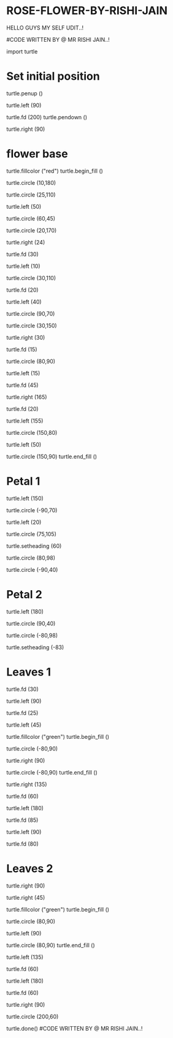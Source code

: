 # ROSE-FLOWER-BY-RISHI-JAIN
HELLO GUYS MY SELF UDIT..!


#CODE WRITTEN BY @ MR RISHI JAIN..!

import turtle
 
# Set initial position
turtle.penup ()

turtle.left (90)

turtle.fd (200)
turtle.pendown ()

turtle.right (90)
 
# flower base

turtle.fillcolor ("red")
turtle.begin_fill ()

turtle.circle (10,180)

turtle.circle (25,110)

turtle.left (50)

turtle.circle (60,45)

turtle.circle (20,170)

turtle.right (24)

turtle.fd (30)

turtle.left (10)

turtle.circle (30,110)

turtle.fd (20)

turtle.left (40)

turtle.circle (90,70)

turtle.circle (30,150)

turtle.right (30)

turtle.fd (15)

turtle.circle (80,90)

turtle.left (15)

turtle.fd (45)

turtle.right (165)

turtle.fd (20)

turtle.left (155)

turtle.circle (150,80)

turtle.left (50)

turtle.circle (150,90)
turtle.end_fill ()
 
# Petal 1

turtle.left (150)

turtle.circle (-90,70)

turtle.left (20)

turtle.circle (75,105)

turtle.setheading (60)

turtle.circle (80,98)

turtle.circle (-90,40)
 
# Petal 2

turtle.left (180)

turtle.circle (90,40)

turtle.circle (-80,98)

turtle.setheading (-83)
 
# Leaves 1

turtle.fd (30)

turtle.left (90)

turtle.fd (25)

turtle.left (45)

turtle.fillcolor ("green")
turtle.begin_fill ()

turtle.circle (-80,90)

turtle.right (90)

turtle.circle (-80,90)
turtle.end_fill ()

turtle.right (135)

turtle.fd (60)

turtle.left (180)

turtle.fd (85)

turtle.left (90)

turtle.fd (80)
 
# Leaves 2

turtle.right (90)

turtle.right (45)

turtle.fillcolor ("green")
turtle.begin_fill ()

turtle.circle (80,90)

turtle.left (90)

turtle.circle (80,90)
turtle.end_fill ()

turtle.left (135)

turtle.fd (60)

turtle.left (180)

turtle.fd (60)

turtle.right (90)

turtle.circle (200,60)

turtle.done()
#CODE WRITTEN BY @ MR RISHI JAIN..!
